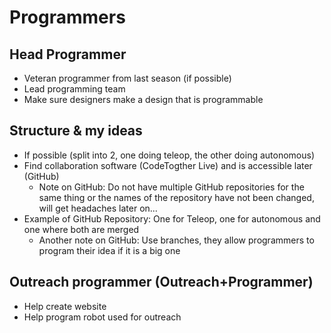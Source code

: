 # Programmers

## Head Programmer
* Veteran programmer from last season (if possible)
* Lead programming team
* Make sure designers make a design that is programmable

## Structure & my ideas
* If possible (split into 2, one doing teleop, the other doing autonomous)
* Find collaboration software (CodeTogther Live) and is accessible later (GitHub)
  * Note on GitHub: Do not have multiple GitHub repositories for the same thing or the names of the repository have not been changed, will get headaches later on...
* Example of GitHub Repository: One for Teleop, one for autonomous and one where both are merged
  * Another note on GitHub: Use branches, they allow programmers to program their idea if it is a big one

## Outreach programmer (Outreach+Programmer)
* Help create website
* Help program robot used for outreach